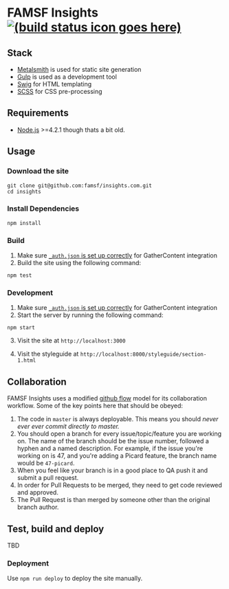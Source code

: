 # FAMSF Insights [![(build status icon goes here)]()]()


## Stack

* [Metalsmith](http://www.metalsmith.io) is used for static site generation
* [Gulp](http://gulpjs.com) is used as a development tool
* [Swig](https://paularmstrong.github.io/swig/) for HTML templating
* [SCSS](http://sass-lang.com/) for CSS pre-processing


## Requirements

* [Node.js](http://nodejs.org/) >=4.2.1 though thats a bit old.


## Usage

### Download the site

    git clone git@github.com:famsf/insights.com.git
    cd insights


### Install Dependencies

    npm install


### Build

1. Make sure [`_auth.json` is set up correctly](https://github.com/famsf/insights/wiki#gathercontent) for GatherContent integration
2. Build the site using the following command:

  ```
  npm test
  ```


### Development

1. Make sure [`_auth.json` is set up correctly](https://github.com/famsf/insights/wiki#gathercontent) for GatherContent integration
2. Start the server by running the following command:

  ```
  npm start
  ```

3. Visit the site at `http://localhost:3000`

4. Visit the styleguide at `http://localhost:8000/styleguide/section-1.html`


## Collaboration

FAMSF Insights uses a modified [github flow](https://guides.github.com/introduction/flow/index.html) model for its collaboration workflow. Some of the key points here that should be obeyed:

1. The code in `master` is always deployable. This means you should *never ever ever commit directly to master.*
2. You should open a branch for every issue/topic/feature you are working on. The name of the branch should be the issue number, followed a hyphen and a named description. For example, if the issue you're working on is 47, and you're adding a Picard feature, the branch name would be `47-picard`.
3. When you feel like your branch is in a good place to QA push it and submit a pull request.
4. In order for Pull Requests to be merged, they need to get code reviewed and approved.
5. The Pull Request is than merged by someone other than the original branch author.

## Test, build and deploy

TBD


### Deployment

Use `npm run deploy` to deploy the site manually.
